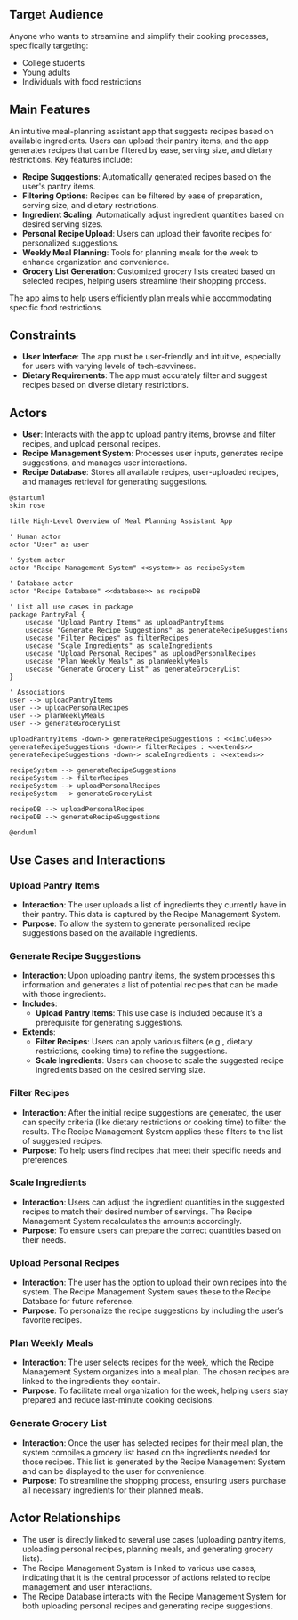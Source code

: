 ## Target Audience
Anyone who wants to streamline and simplify their cooking processes, specifically targeting:
* College students 
* Young adults 
* Individuals with food restrictions

## Main Features
An intuitive meal-planning assistant app that suggests recipes based on available ingredients. Users can upload their pantry items, and the app generates recipes that can be filtered by ease, serving size, and dietary restrictions. Key features include:

* __Recipe Suggestions__: Automatically generated recipes based on the user's pantry items. 
* __Filtering Options__: Recipes can be filtered by ease of preparation, serving size, and dietary restrictions. 
* __Ingredient Scaling__: Automatically adjust ingredient quantities based on desired serving sizes. 
* __Personal Recipe Upload__: Users can upload their favorite recipes for personalized suggestions. 
* __Weekly Meal Planning__: Tools for planning meals for the week to enhance organization and convenience. 
* __Grocery List Generation__: Customized grocery lists created based on selected recipes, helping users streamline their shopping process.

The app aims to help users efficiently plan meals while accommodating specific food restrictions.


## Constraints
* __User Interface__: The app must be user-friendly and intuitive, especially for users with varying levels of tech-savviness. 
* __Dietary Requirements__: The app must accurately filter and suggest recipes based on diverse dietary restrictions. 

## Actors
* __User__: Interacts with the app to upload pantry items, browse and filter recipes, and upload personal recipes. 
* __Recipe Management System__: Processes user inputs, generates recipe suggestions, and manages user interactions. 
* __Recipe Database__: Stores all available recipes, user-uploaded recipes, and manages retrieval for generating suggestions.


```plantuml
@startuml
skin rose

title High-Level Overview of Meal Planning Assistant App

' Human actor
actor "User" as user

' System actor
actor "Recipe Management System" <<system>> as recipeSystem

' Database actor
actor "Recipe Database" <<database>> as recipeDB

' List all use cases in package
package PantryPal {
    usecase "Upload Pantry Items" as uploadPantryItems
    usecase "Generate Recipe Suggestions" as generateRecipeSuggestions
    usecase "Filter Recipes" as filterRecipes
    usecase "Scale Ingredients" as scaleIngredients
    usecase "Upload Personal Recipes" as uploadPersonalRecipes
    usecase "Plan Weekly Meals" as planWeeklyMeals
    usecase "Generate Grocery List" as generateGroceryList
}

' Associations
user --> uploadPantryItems
user --> uploadPersonalRecipes
user --> planWeeklyMeals
user --> generateGroceryList

uploadPantryItems -down-> generateRecipeSuggestions : <<includes>>
generateRecipeSuggestions -down-> filterRecipes : <<extends>>
generateRecipeSuggestions -down-> scaleIngredients : <<extends>>

recipeSystem --> generateRecipeSuggestions
recipeSystem --> filterRecipes
recipeSystem --> uploadPersonalRecipes
recipeSystem --> generateGroceryList

recipeDB --> uploadPersonalRecipes
recipeDB --> generateRecipeSuggestions

@enduml
```

## Use Cases and Interactions

### Upload Pantry Items
- **Interaction**: The user uploads a list of ingredients they currently have in their pantry. This data is captured by the Recipe Management System.
- **Purpose**: To allow the system to generate personalized recipe suggestions based on the available ingredients.

### Generate Recipe Suggestions
- **Interaction**: Upon uploading pantry items, the system processes this information and generates a list of potential recipes that can be made with those ingredients.
- **Includes**:
    - **Upload Pantry Items**: This use case is included because it’s a prerequisite for generating suggestions.
- **Extends**:
    - **Filter Recipes**: Users can apply various filters (e.g., dietary restrictions, cooking time) to refine the suggestions.
    - **Scale Ingredients**: Users can choose to scale the suggested recipe ingredients based on the desired serving size.

### Filter Recipes
- **Interaction**: After the initial recipe suggestions are generated, the user can specify criteria (like dietary restrictions or cooking time) to filter the results. The Recipe Management System applies these filters to the list of suggested recipes.
- **Purpose**: To help users find recipes that meet their specific needs and preferences.

### Scale Ingredients
- **Interaction**: Users can adjust the ingredient quantities in the suggested recipes to match their desired number of servings. The Recipe Management System recalculates the amounts accordingly.
- **Purpose**: To ensure users can prepare the correct quantities based on their needs.

### Upload Personal Recipes
- **Interaction**: The user has the option to upload their own recipes into the system. The Recipe Management System saves these to the Recipe Database for future reference.
- **Purpose**: To personalize the recipe suggestions by including the user’s favorite recipes.

### Plan Weekly Meals
- **Interaction**: The user selects recipes for the week, which the Recipe Management System organizes into a meal plan. The chosen recipes are linked to the ingredients they contain.
- **Purpose**: To facilitate meal organization for the week, helping users stay prepared and reduce last-minute cooking decisions.

### Generate Grocery List
- **Interaction**: Once the user has selected recipes for their meal plan, the system compiles a grocery list based on the ingredients needed for those recipes. This list is generated by the Recipe Management System and can be displayed to the user for convenience.
- **Purpose**: To streamline the shopping process, ensuring users purchase all necessary ingredients for their planned meals.

## Actor Relationships

- The user is directly linked to several use cases (uploading pantry items, uploading personal recipes, planning meals, and generating grocery lists).
- The Recipe Management System is linked to various use cases, indicating that it is the central processor of actions related to recipe management and user interactions.
- The Recipe Database interacts with the Recipe Management System for both uploading personal recipes and generating recipe suggestions.

